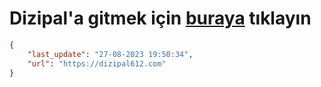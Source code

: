 # Dizipal'a gitmek için [buraya](https://dizipal612.com) tıklayın
    
```json
{
    "last_update": "27-08-2023 19:50:34",
    "url": "https://dizipal612.com"
}
```